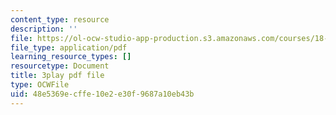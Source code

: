 ```yaml
---
content_type: resource
description: ''
file: https://ol-ocw-studio-app-production.s3.amazonaws.com/courses/18-01sc-single-variable-calculus-fall-2010/48e5369ecffe10e2e30f9687a10eb43b_BSAA0akmPEU.pdf
file_type: application/pdf
learning_resource_types: []
resourcetype: Document
title: 3play pdf file
type: OCWFile
uid: 48e5369e-cffe-10e2-e30f-9687a10eb43b
---
```

